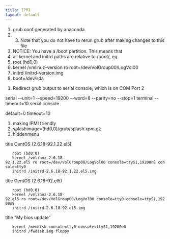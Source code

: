 ```yaml
---
title: IPMI
layout: default
---
```


1.  grub.conf generated by anaconda
2.  3.  Note that you do not have to rerun grub after making changes to
    this file
4.  NOTICE: You have a /boot partition. This means that
5.  all kernel and initrd paths are relative to /boot/, eg.
6.  root (hd0,0)
7.  kernel /vmlinuz-version ro root=/dev/VolGroup00/LogVol00
8.  initrd /initrd-version.img
9.  boot=/dev/sda

<!-- -->

1.  Redirect grub output to serial console, which is on COM Port 2

serial --unit=1 --speed=19200 --word=8 --parity=no --stop=1 terminal
--timeout=10 serial console

default=0 timeout=10

1.  making IPMI friendly
2.  splashimage=(hd0,0)/grub/splash.xpm.gz
3.  hiddenmenu

title CentOS (2.6.18-92.1.22.el5)

`   root (hd0,0)`  
`   kernel /vmlinuz-2.6.18-92.1.22.el5 ro root=/dev/VolGroup00/LogVol00 console=ttyS1,19200n8 console=tty0`  
`   initrd /initrd-2.6.18-92.1.22.el5.img`

title CentOS (2.6.18-92.el5)

`   root (hd0,0)`  
`   kernel /vmlinuz-2.6.18-92.el5 ro root=/dev/VolGroup00/LogVol00 console=tty0 console=ttyS1,19200n8`  
`   initrd /initrd-2.6.18-92.el5.img`

title “My bios update”

`   kernel /memdisk console=tty0 console=ttyS1,19200n8`  
`   initrd /fwdisk.img floppy`

</pre>

